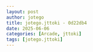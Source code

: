 ```yaml
---
layout: post
author: jotego
title: jotego.jttoki - 0d22db4
date: 2025-06-06
categories: [Arcade, jttoki]
tags: [jotego.jttoki]
---
```


